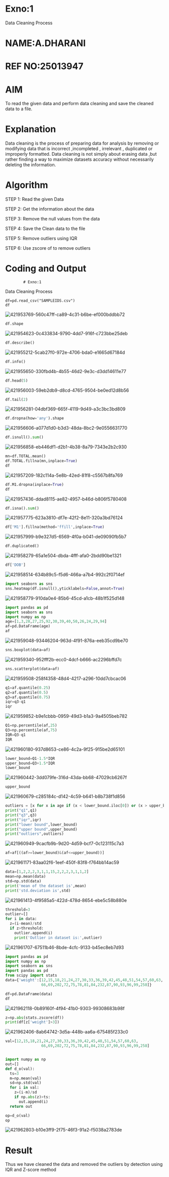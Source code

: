 # Exno:1
Data Cleaning Process
# NAME:A.DHARANI
# REF NO:25013947

# AIM
To read the given data and perform data cleaning and save the cleaned data to a file.

# Explanation
Data cleaning is the process of preparing data for analysis by removing or modifying data that is incorrect ,incompleted , irrelevant , duplicated or improperly formatted. Data cleaning is not simply about erasing data ,but rather finding a way to maximize datasets accuracy without necessarily deleting the information.

# Algorithm
STEP 1: Read the given Data

STEP 2: Get the information about the data

STEP 3: Remove the null values from the data

STEP 4: Save the Clean data to the file

STEP 5: Remove outliers using IQR

STEP 6: Use zscore of to remove outliers

# Coding and Output
            # Exno:1
Data Cleaning Process

```pythonimport pandas as pd
df=pd.read_csv("SAMPLEIDS.csv")
df

```
![421953769-560c47ff-ca89-4c31-b6be-ef000bddbb72](https://github.com/user-attachments/assets/5b2820ea-25f0-4fbf-acff-836bc0f8a570)
```python
df.shape
```
![421954623-0c433834-9790-4dd7-916f-c723bbe25deb](https://github.com/user-attachments/assets/81deddac-bde1-41a9-9de6-ddc3bf604380)
```python
df.describe()
```
![421955212-5cab27f0-972e-4706-bda0-e1665d67184d](https://github.com/user-attachments/assets/6c5c6d1b-4021-47c2-94e1-0181a1dddee1)
```python
df.info()
```
![421955650-330fbd4b-4b55-46d2-9e3c-d3dd14611e77](https://github.com/user-attachments/assets/e65c155f-a4a4-4738-802e-215c34a5515b)
```python
df.head(5)
```
![421956003-59eb2db9-d8cd-4765-9504-be0ed12d8b56](https://github.com/user-attachments/assets/276b39cd-b137-4345-9893-499da54417a1)
```python
df.tail(2)
```
![421956281-04dbf369-665f-4119-9d49-a3c3bc3bd809](https://github.com/user-attachments/assets/658028bb-b6b0-4d13-afa1-5155f8110a6b)
```python
df.dropna(how='any').shape
```
![421956606-a077d1d0-b3d3-48da-8bc2-9e0556631770](https://github.com/user-attachments/assets/ce86b109-00b5-4d02-b87e-503f64a1aaf5)
```python
df.isnull().sum()
```
![421956858-eb446df1-d2b1-4b38-8a79-7343e2b2c930](https://github.com/user-attachments/assets/18e93c45-1979-4fdf-b573-4870eccbcafe)

```python
mn=df.TOTAL.mean()
df.TOTAL.fillna(mn,inplace=True)
df
```
![421957209-182c114a-5e8b-42ed-81f8-c5567b8fa769](https://github.com/user-attachments/assets/c88e80a4-481e-481f-9434-972b4aeb97ba)
```python
df.M1.dropna(inplace=True)
df
```
![421957436-ddad8115-ae82-4957-b46d-b806f5780408](https://github.com/user-attachments/assets/e499e9b9-bbd2-4178-82f4-bf6b2ae8fc5e)
```python
df.isna().sum()
```
![421957775-623a3810-df7e-42f2-8e11-320a3bd76124](https://github.com/user-attachments/assets/5031d8e8-5469-4583-b5e3-03259f8b9a22)
```python
df['M1'].fillna(method='ffill',inplace=True)
```
![421957999-b9e327d5-6569-4f0a-b041-de09090fb5b7](https://github.com/user-attachments/assets/f0bf1708-566f-46f4-9f0d-f89348aa90dd)

```python
df.duplicated()
```
![421958279-65a1e504-dbda-4fff-afa0-2bdd90be1321](https://github.com/user-attachments/assets/842fcc6c-e9d8-42c3-b3bc-d5b57a877494)
```python
df['DOB']
```
![421958514-634b89c5-f5d6-466a-a7b4-992c2f0714ef](https://github.com/user-attachments/assets/7de15d09-b336-4a2a-ba56-3e2e642d3a56)
```python
import seaborn as sns
sns.heatmap(df.isnull(),yticklabels=False,annot=True)
```
![421958779-910da0e4-85b6-45cd-a1cb-48b1f525d148](https://github.com/user-attachments/assets/9a56eb3d-0886-45b3-88d0-5abb8717f159)
```python
import pandas as pd
import seaborn as sns
import numpy as np
age=[1,3,28,27,25,92,30,39,40,50,26,24,29,94]
af=pd.DataFrame(age)
af
```
![421959048-93446204-963d-4f91-876a-eeb35cd9be70](https://github.com/user-attachments/assets/67cd225d-966f-41fa-ac9b-d963ca0c6298)
```python
sns.boxplot(data=af)
```
![421959340-952fff2b-ecc0-4dcf-b666-ac2296bffd7c](https://github.com/user-attachments/assets/dea0255b-5ef4-4b5d-9400-6ecb30af42a1)
```python
sns.scatterplot(data=af)
```
![421959508-258f4358-48d4-4217-a296-10dd7cbcac06](https://github.com/user-attachments/assets/7d62bf53-00c1-484c-90b7-d22daa028ab1)
```python
q1=af.quantile(0.25)
q2=af.quantile(0.5)
q3=af.quantile(0.75)
iqr=q3-q1
iqr
```
![421959852-b9e1cbbb-0959-49d3-b1a3-9a4505beb782](https://github.com/user-attachments/assets/243c339c-8daf-436f-97ff-1bbe873ff1c7)
```python
Q1=np.percentile(af,25)
Q3=np.percentile(af,75)
IQR=Q3-q1
IQR
```
![421960180-937d8653-ce86-4c2a-9f25-915be2d65101](https://github.com/user-attachments/assets/df6b10e4-deeb-4c0a-9701-b482a8abefb4)
```python
lower_bound=Q1-1.5*IQR
upper_bound=Q3+1.5*IQR
lower_bound
```
![421960442-3dd079fe-316d-43da-bb68-47029cb6267f](https://github.com/user-attachments/assets/65f9c972-26f6-4c79-986a-9909c25dc66b)
```python
upper_bound
```
![421960679-c285184c-d142-4c59-b641-b8b738f1d856](https://github.com/user-attachments/assets/6842e957-ab84-4644-85c0-f3857f9b1457)
```python
outliers = [x for x in age if (x < lower_bound.iloc[0]) or (x > upper_bound.iloc[0])]
print("q1",q1)
print("q3",q3)
print("iqr",iqr)
print("lower bound",lower_bound)
print("upper bound",upper_bound)
print("outliers",outliers)
```
![421960949-9cacfb9b-9d20-4d59-bcf7-0c123115c7a3](https://github.com/user-attachments/assets/2d2c817a-63ae-47bc-9497-b76f1ceb8a8a)
```python
af=af[((af>=lower_bound)&(af<=upper_bound))]
```
![421961171-83aa02f6-1eef-450f-83f8-f764bb14ac59](https://github.com/user-attachments/assets/621778ae-ec17-4d1e-868a-2c690dda3d00)
```python
data=[1,2,2,2,3,1,1,15,2,2,2,3,1,1,2]
mean=np.mean(data)
std=np.std(data)
print('mean of the dataset is',mean)
print('std.deviation is',std)
```
![421961413-4f9585a5-422d-478d-8654-ebe5c58b880e](https://github.com/user-attachments/assets/b956ae3e-f810-4fd3-a4e9-213b7515e2ca)
```python
threshold=3
outlier=[]
for i in data:
  z=(i-mean)/std
  if z>threshold:
    outlier.append(i)
    print('Outlier in dataset is:',outlier)
```
![421961707-67511b46-8bde-4cfc-9133-b45ec8eb7d93](https://github.com/user-attachments/assets/2b95ed61-e36c-47bd-9990-125d455b6335)
```python
import pandas as pd
import numpy as np
import seaborn as sns
import pandas as pd
from scipy import stats
data={'weight':[12,15,18,21,24,27,30,33,36,39,42,45,48,51,54,57,60,63,
                66,69,202,72,75,78,81,84,232,87,90,93,96,99,258]}

df=pd.DataFrame(data)
df
```
![421962118-0b89160f-4f94-41b0-9303-99308683b98f](https://github.com/user-attachments/assets/15499fa1-3dde-4e62-98d9-8d45991b0f2a)
```python
z=np.abs(stats.zscore(df))
print(df[z['weight']>3])
```
![421962406-8ab64742-3d5a-448b-aa6a-675485f233c0](https://github.com/user-attachments/assets/5a7fc8ea-b942-4e52-969d-8b1e40e085bf)
```python
val=[12,15,18,21,24,27,30,33,36,39,42,45,48,51,54,57,60,63,
                66,69,202,72,75,78,81,84,232,87,90,93,96,99,258]


import numpy as np
out=[]
def d_o(val):
  ts=3
  m=np.mean(val)
  sd=np.std(val)
  for i in val:
    z=(i-m)/sd
    if np.abs(z)>ts:
      out.append(i)
  return out

op=d_o(val)
op
```
![421962803-b10e3ff9-2f75-46f3-91a2-f5038a2783de](https://github.com/user-attachments/assets/5f917e35-01f6-4792-a6ce-e9e0fb15c980)


# Result

Thus we have cleaned the data and removed the outliers by detection using IQR and Z-score method
